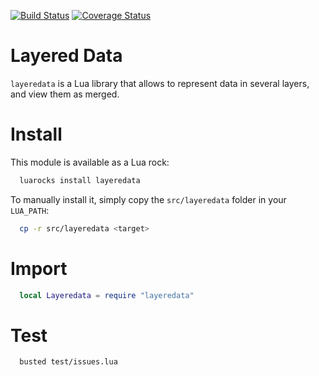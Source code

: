 [![Build Status](https://travis-ci.org/saucisson/lua-layeredata.svg?branch=master)](https://travis-ci.org/saucisson/lua-layeredata)
[![Coverage Status](https://coveralls.io/repos/saucisson/lua-layeredata/badge.svg?branch=master&service=github)](https://coveralls.io/github/saucisson/lua-layeredata?branch=master)

# Layered Data

`layeredata` is a Lua library that allows to represent data in several layers,
and view them as merged.

# Install

This module is available as a Lua rock:
```bash
  luarocks install layeredata
```

To manually install it, simply copy the `src/layeredata` folder in your
`LUA_PATH`:

```bash
  cp -r src/layeredata <target>
```

# Import

```lua
  local Layeredata = require "layeredata"
```

# Test

```bash
  busted test/issues.lua
```
